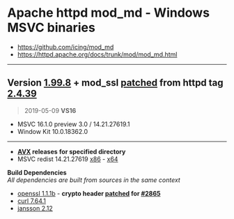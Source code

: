 # Apache httpd mod_md - Windows MSVC binaries #
- https://github.com/icing/mod_md
- https://httpd.apache.org/docs/trunk/mod/mod_md.html

----
## Version [1.99.8](https://github.com/icing/mod_md/tree/v1.1.19) + mod_ssl [patched](https://github.com/icing/mod_md/blob/master/patches/mod_ssl_md2-2.4.x.diff) from httpd tag [2.4.39](https://github.com/apache/httpd/tree/2.4.39)   
> 
> 2019-05-09 **VS16**
- MSVC 16.1.0 preview 3.0 / 14.21.27619.1
- Window Kit 10.0.18362.0  
----
- **[AVX](https://msdn.microsoft.com/fr-fr/library/jj620901.aspx) releases** __for specified directory__
- MSVC redist 14.21.27619 [x86](https://download.visualstudio.microsoft.com/download/pr/59e7fad0-c074-49e8-a815-77cb7083f910/9d4c6916d07433832c836646e65e81df/vc_redist.x86.exe) - [x64](https://download.visualstudio.microsoft.com/download/pr/b28932f6-8d79-46f1-8385-e0a8bdf3c1e0/1adf822fa2d810d2c736bf97efe84e34/vc_redist.x64.exe)

**Build Dependencies**  
*All dependencies are built from sources in the same context*
 - [openssl 1.1.1b](https://github.com/openssl/openssl/tree/OpenSSL_1_1_1b) - __crypto header [patched](https://github.com/openssl/openssl/commit/ef45aa14c5af024fcb8bef1c9007f3d1c115bd85) for [#2865](https://github.com/openssl/openssl/issues/2865)__
 - [curl 7.64.1](https://github.com/curl/curl/tree/curl-7_64_1)  
 - [jansson 2.12](https://github.com/akheron/jansson/tree/v2.12)
